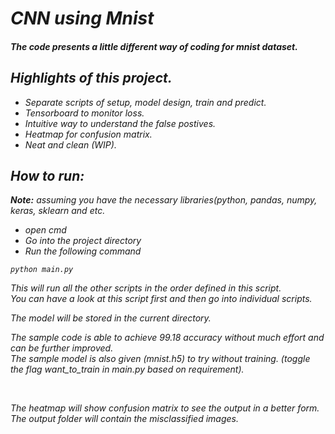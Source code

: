 
# <em> CNN using Mnist
#### The code presents a little different way of coding for mnist dataset. 

## Highlights of this project.

* Separate scripts of setup, model design, train and predict.
* Tensorboard to monitor loss.
* Intuitive way to understand the false postives.
* Heatmap for confusion matrix.
* Neat and clean (WIP).


## How to run:
<b>Note:</b> assuming you have the necessary libraries(python, pandas, numpy, keras, sklearn and etc.
* open cmd
* Go into the project directory 
* Run the following command

`python main.py`

This will run all the other scripts in the order defined in this script. <br>
You can have a look at this script first and then go into individual scripts.

The model will be stored in the current directory.

The sample code is able to achieve 99.18 accuracy without much effort and can be further improved.<br>
The sample model is also given (mnist.h5) to try without training. (toggle the flag want_to_train in main.py based on requirement).

<br>

The heatmap will show confusion matrix to see the output in a better form.<br>
The output folder will contain the misclassified images.
</em>
